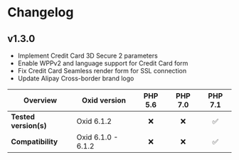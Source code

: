 # Changelog

## v1.3.0
 
*    Implement Credit Card 3D Secure 2 parameters  
*    Enable WPPv2 and language support for Credit Card form  
*    Fix Credit Card Seamless render form for SSL connection  
*    Update Alipay Cross-border brand logo  
  
  
| Overview              | Oxid version                  | PHP 5.6   | PHP 7.0   | PHP 7.1 |  
|-----------------------|-------------------------------|:---------:|:---------:|:-------:|  
| **Tested version(s)** | Oxid 6.1.2                    | :x:       | :x:       | &#9989; |  
| **Compatibility**     | Oxid 6.1.0 - 6.1.2            | :x:       | :x:       | &#9989; |  
